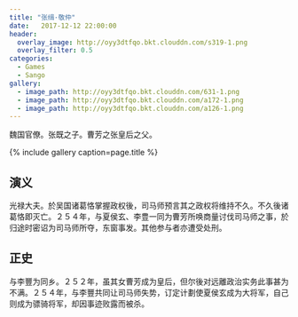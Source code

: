 ```yaml
---
title: "张缉·敬仲"
date:   2017-12-12 22:00:00
header:
  overlay_image: http://oyy3dtfqo.bkt.clouddn.com/s319-1.png
  overlay_filter: 0.5
categories:
  - Games
  - Sango
gallery:
  - image_path: http://oyy3dtfqo.bkt.clouddn.com/631-1.png
  - image_path: http://oyy3dtfqo.bkt.clouddn.com/a172-1.png
  - image_path: http://oyy3dtfqo.bkt.clouddn.com/a126-1.png
---
```


魏国官僚。张既之子。曹芳之张皇后之父。

{% include gallery caption=page.title %}

## 演义

光禄大夫。於吴国诸葛恪掌握政权後，司马师预言其之政权将维持不久。不久後诸葛恪即灭亡。２５４年，与夏侯玄、李豊一同为曹芳所唤商量讨伐司马师之事，於归途时密诏为司马师所夺，东窗事发。其他参与者亦遭受处刑。

## 正史

与李豐为同乡。２５２年，虽其女曹芳成为皇后，但尔後对远離政治实务此事甚为不满。２５４年，与李豐共同让司马师失势，订定计劃使夏侯玄成为大将军，自己则成为骠骑将军，却因事迹败露而被杀。